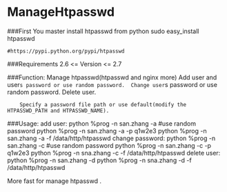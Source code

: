 ManageHtpasswd
==============

###First 
		You master install htpasswd from python
		sudo easy_install htpasswd

    #https://pypi.python.org/pypi/htpasswd

###Requirements
    2.6 <= Version <= 2.7

###Function:
		Manage htpasswd(htpasswd and nginx more)
		Add user and user`s password or use random password. 
		Change user`s password or use random password.
		Delete user.

		Specify a password file path or use default(modify the HTPASSWD_PATH and HTPASSWD_NAME).

###Usage:
    	add user:
        	python %prog -n san.zhang -a  #use random password
      	  	python %prog -n san.zhang -a -p q1w2e3
      	  	python %prog -n san.zhang -a -f /data/http/htpasswd
   		change password:
        	python %prog -n san.zhang -c  #use random password
        	python %prog -n san.zhang -c -p q1w2e3
        	python %prog -n sna.zhang -c -f /data/http/htpasswd
    	delete user:
        	python %prog -n san.zhang -d
        	python %prog -n sna.zhang -d -f /data/http/htpasswd

More fast for manage htpasswd .
